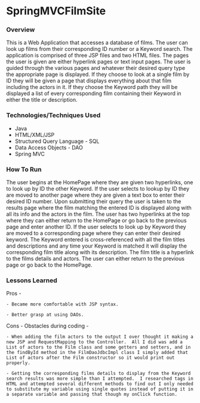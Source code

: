 # SpringMVCFilmSite
### Overview
   
   This is a Web Application that accesses a database of films.  The user can look up films from their corresponding ID number or a Keyword search. The application is comprised of three JSP files and two HTML files.  The pages the user is given are either hyperlink pages or text input pages.  The user is guided through the various pages and whatever their desired query type the appropriate page is displayed.  If they choose to look at a single film by ID they will be given a page that displays everything about that film including the actors in it.  If they choose the Keyword path they will be displayed a list of every corresponding film containing their Keyword in either the title or description. 
  
   
### Technologies/Techniques Used

  - Java
  - HTML/XML/JSP
  - Structured Query Language - SQL
  - Data Access Objects - DAO
  - Spring MVC
  
  
### How To Run

   The user begins at the HomePage where they are given two hyperlinks, one to look up by ID the other Keyword.  If the user selects to lookup by ID they are moved to another page where they are given a text box to enter their desired ID number.  Upon submitting their query the user is taken to the results page where the film matching the entered ID is displayed along with all its info and the actors in the film.  The user has two hyperlinks at the top where they can either return to the HomePage or go back to the previous page and enter another ID.  If the user selects to look up by Keyword they are moved to a corresponding page where they can enter their desired keyword.  The Keyword entered is cross-referenced with all the film titles and descriptions and any time your Keyword is matched it will display the corresponding film title along with its description.  The film title is a hyperlink to the films details and actors.  The user can either return to the previous page or go back to the HomePage.
   
   
### Lessons Learned

   Pros -
   
    - Became more comfortable with JSP syntax.
  
    - Better grasp at using DAOs.
  
   Cons - Obstacles during coding -
   
    - When adding the film actors to the output I over thought it making a new JSP and RequestMapping to the Controller.  All I did was add a List of actors to the Film class and some getters and setters, and in the findById method in the FilmDaoJdbcImpl class I simply added that List of actors after the Film constructor so it would print out properly. 
    
    - Getting the corresponding films details to display from the Keyword search results was more simple than I attempted.  I researched tags in HTML and attempted several different methods to find out I only needed to substitute my variable using single quotes instead of putting it in a separate variable and passing that though my onClick function.
